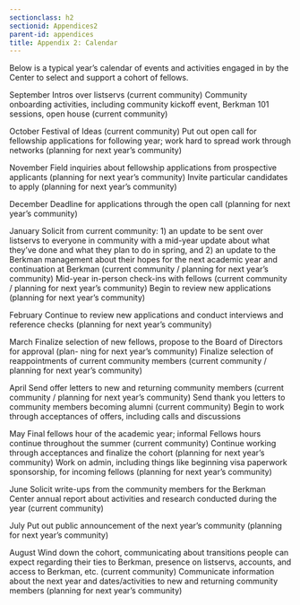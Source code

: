 ```yaml
---
sectionclass: h2
sectionid: Appendices2
parent-id: appendices
title: Appendix 2: Calendar
---
```


Below is a typical year’s calendar of events and activities engaged in by the Center to select and support a cohort of fellows.

September
Intros over listservs (current community) Community onboarding activities, including community kickoff event, Berkman 101 sessions, open house (current community)

October
Festival of Ideas (current community) Put out open call for fellowship applications for following year; work hard to spread work through networks (planning for next year’s community)

November
Field inquiries about fellowship applications from prospective applicants (planning for next year’s community) Invite particular candidates to apply (planning for next year’s community)

December
Deadline for applications through the open call (planning for next year’s community)

January
Solicit from current community: 1) an update to be sent over listservs to everyone in community with a mid-year update about what they’ve done and what they plan to do in spring, and 2) an update to the Berkman management about their hopes for the next academic year and continuation at Berkman (current community / planning for next year’s community) Mid-year in-person check-ins with fellows (current community / planning for next year’s community) Begin to review new applications (planning for next year’s community)

February
Continue to review new applications and conduct interviews and reference checks (planning for next year’s community)

March
Finalize selection of new fellows, propose to the Board of Directors for approval (plan- ning for next year’s community) Finalize selection of reappointments of current community members (current community / planning for next year’s community)

April
Send offer letters to new and returning community members (current community / planning for next year’s community) Send thank you letters to community members becoming alumni (current community) Begin to work through acceptances of offers, including calls and discussions

May
Final fellows hour of the academic year; informal Fellows hours continue throughout the summer (current community) Continue working through acceptances and finalize the cohort (planning for next year’s community)
Work on admin, including things like beginning visa paperwork sponsorship, for incoming fellows (planning for next year’s community)

June
Solicit write-ups from the community members for the Berkman Center annual report about activities and research conducted during the year (current community)

July
Put out public announcement of the next year’s community (planning for next year’s community)

August
Wind down the cohort, communicating about transitions people can expect regarding their ties to Berkman, presence on listservs, accounts, and access to Berkman, etc. (current community) Communicate information about the next year and dates/activities to new and returning community members (planning for next year’s community)
